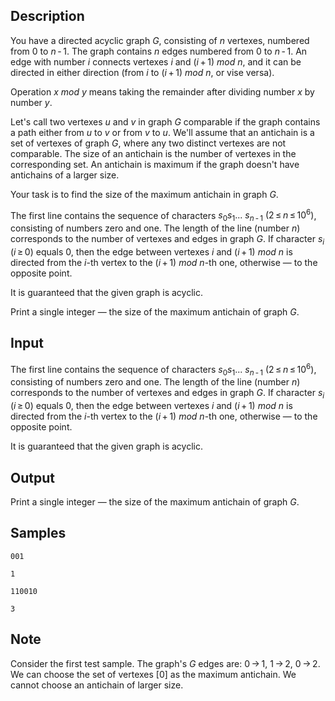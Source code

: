 ## Description

<div><p>You have a directed acyclic graph <span class="tex-span"><i>G</i></span>, consisting of <span class="tex-span"><i>n</i></span> vertexes, numbered from <span class="tex-span">0</span> to <span class="tex-span"><i>n</i> - 1</span>. The graph contains <span class="tex-span"><i>n</i></span> edges numbered from <span class="tex-span">0</span> to <span class="tex-span"><i>n</i> - 1</span>. An edge with number <span class="tex-span"><i>i</i></span> connects vertexes <span class="tex-span"><i>i</i></span> and <span class="tex-span">(<i>i</i> + 1)&nbsp;<i>mod</i>&nbsp;<i>n</i></span>, and it can be directed in either direction (from <span class="tex-span"><i>i</i></span> to <span class="tex-span">(<i>i</i> + 1)&nbsp;<i>mod</i>&nbsp;<i>n</i></span>, or vise versa).</p><p>Operation <span class="tex-span"><i>x</i>&nbsp;<i>mod</i>&nbsp;<i>y</i></span> means taking the remainder after dividing number <span class="tex-span"><i>x</i></span> by number <span class="tex-span"><i>y</i></span>.</p><p>Let's call two vertexes <span class="tex-span"><i>u</i></span> and <span class="tex-span"><i>v</i></span> in graph <span class="tex-span"><i>G</i></span> comparable if the graph contains a path either from <span class="tex-span"><i>u</i></span> to <span class="tex-span"><i>v</i></span> or from <span class="tex-span"><i>v</i></span> to <span class="tex-span"><i>u</i></span>. We'll assume that an antichain is a set of vertexes of graph <span class="tex-span"><i>G</i></span>, where any two distinct vertexes are not comparable. The size of an antichain is the number of vertexes in the corresponding set. An antichain is maximum if the graph doesn't have antichains of a larger size.</p><p>Your task is to find the size of the maximum antichain in graph <span class="tex-span"><i>G</i></span>.</p></div><div class="input-specification"><p>The first line contains the sequence of characters <span class="tex-span"><i>s</i><sub class="lower-index">0</sub><i>s</i><sub class="lower-index">1</sub>... <i>s</i><sub class="lower-index"><i>n</i> - 1</sub></span> <span class="tex-span">(2 ≤ <i>n</i> ≤ 10<sup class="upper-index">6</sup>)</span>, consisting of numbers zero and one. The length of the line (number <span class="tex-span"><i>n</i></span>) corresponds to the number of vertexes and edges in graph <span class="tex-span"><i>G</i></span>. If character <span class="tex-span"><i>s</i><sub class="lower-index"><i>i</i></sub></span> <span class="tex-span">(<i>i</i> ≥ 0)</span> equals <span class="tex-span">0</span>, then the edge between vertexes <span class="tex-span"><i>i</i></span> and <span class="tex-span">(<i>i</i> + 1)&nbsp;<i>mod</i>&nbsp;<i>n</i></span> is directed from the <span class="tex-span"><i>i</i></span>-th vertex to the <span class="tex-span">(<i>i</i> + 1)&nbsp;<i>mod</i>&nbsp;<i>n</i></span>-th one, otherwise — to the opposite point.</p><p>It is guaranteed that the given graph is acyclic.</p></div><div class="output-specification"><p>Print a single integer — the size of the maximum antichain of graph <span class="tex-span"><i>G</i></span>.</p></div>


## Input

<p>The first line contains the sequence of characters <span class="tex-span"><i>s</i><sub class="lower-index">0</sub><i>s</i><sub class="lower-index">1</sub>... <i>s</i><sub class="lower-index"><i>n</i> - 1</sub></span> <span class="tex-span">(2 ≤ <i>n</i> ≤ 10<sup class="upper-index">6</sup>)</span>, consisting of numbers zero and one. The length of the line (number <span class="tex-span"><i>n</i></span>) corresponds to the number of vertexes and edges in graph <span class="tex-span"><i>G</i></span>. If character <span class="tex-span"><i>s</i><sub class="lower-index"><i>i</i></sub></span> <span class="tex-span">(<i>i</i> ≥ 0)</span> equals <span class="tex-span">0</span>, then the edge between vertexes <span class="tex-span"><i>i</i></span> and <span class="tex-span">(<i>i</i> + 1)&nbsp;<i>mod</i>&nbsp;<i>n</i></span> is directed from the <span class="tex-span"><i>i</i></span>-th vertex to the <span class="tex-span">(<i>i</i> + 1)&nbsp;<i>mod</i>&nbsp;<i>n</i></span>-th one, otherwise — to the opposite point.</p><p>It is guaranteed that the given graph is acyclic.</p>


## Output

<p>Print a single integer — the size of the maximum antichain of graph <span class="tex-span"><i>G</i></span>.</p>


## Samples

```input1
001

```

```output1
1

```






```input2
110010

```

```output2
3

```




## Note

<p>Consider the first test sample. The graph's <span class="tex-span"><i>G</i></span> edges are: <span class="tex-span">0 → 1</span>, <span class="tex-span">1 → 2</span>, <span class="tex-span">0 → 2</span>. We can choose the set of vertexes <span class="tex-span">[0]</span> as the maximum antichain. We cannot choose an antichain of larger size.</p>

